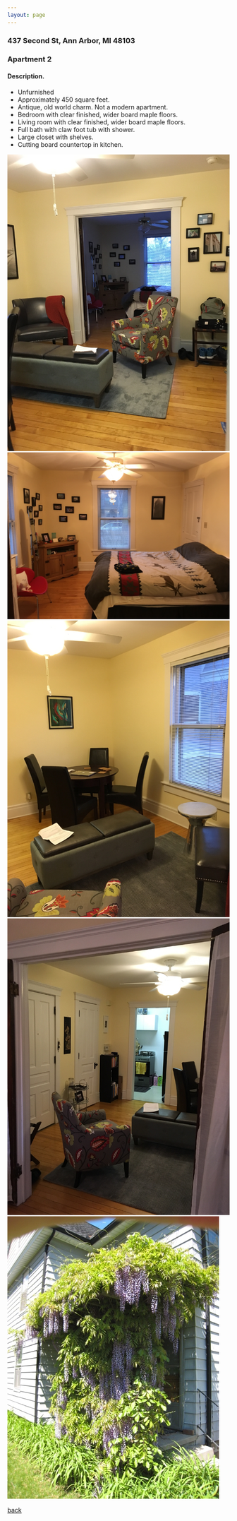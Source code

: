 ```yaml
---
layout: page
---
```


### 437 Second St, Ann Arbor, MI  48103

### Apartment 2
#### Description.

* Unfurnished
* Approximately 450 square feet.
* Antique, old world charm.  Not a modern apartment.
* Bedroom with clear finished, wider board maple floors.
* Living room with clear finished, wider board maple floors.
* Full bath with claw foot tub with shower.
* Large closet with shelves.
* Cutting board countertop in kitchen.

![](/assets/images/437second/437secondapt2pic1.jpg)
![](/assets/images/437second/437secondapt2pic2.jpg)
![](/assets/images/437second/437secondapt2pic3.jpg)
![](/assets/images/437second/437secondapt2pic4.jpg)
![](/assets/images/437second/437secondapt2pic5.jpg)


[back](/)
